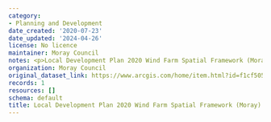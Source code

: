 ```yaml
---
category:
- Planning and Development
date_created: '2020-07-23'
date_updated: '2024-04-26'
license: No licence
maintainer: Moray Council
notes: <p>Local Development Plan 2020 Wind Farm Spatial Framework (Moray)</p>
organization: Moray Council
original_dataset_link: https://www.arcgis.com/home/item.html?id=f1cf505350cb4e909d27f832367a534e
records: 1
resources: []
schema: default
title: Local Development Plan 2020 Wind Farm Spatial Framework (Moray)
---
```

